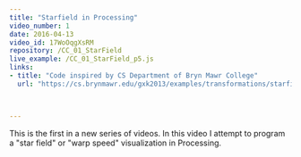 ```yaml
---
title: "Starfield in Processing"
video_number: 1
date: 2016-04-13
video_id: 17WoOqgXsRM
repository: /CC_01_StarField
live_example: /CC_01_StarField_p5.js
links:
- title: "Code inspired by CS Department of Bryn Mawr College"
  url: "https://cs.brynmawr.edu/gxk2013/examples/transformations/starfield/"


  
---
```


This is the first in a new series of videos.  In this video I attempt to program a "star field" or "warp speed" visualization in Processing.  

